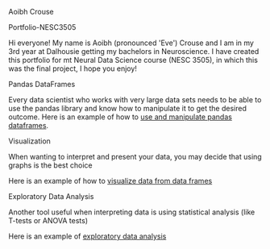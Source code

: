 Aoibh Crouse 

Portfolio-NESC3505

Hi everyone! My name is Aoibh (pronounced 'Eve') Crouse and I am in my 3rd year at Dalhousie getting my bachelors in Neuroscience. I have created this portfolio for mt Neural Data Science course (NESC 3505), in which this was the final project, I hope you enjoy!

Pandas DataFrames

Every data scientist who works with very large data sets needs to be able to use the pandas library and know how to manipulate it to get the desired outcome.
Here is an example of how to [use and manipulate pandas dataframes](PandasDataFrameManipulation.md).

Visualization

When wanting to interpret and present your data, you may decide that using graphs is the best choice

Here is an example of how to [visualize data from data frames](Visualization.md)

Exploratory Data Analysis

Another tool useful when interpreting data is using statistical analysis (like T-tests or ANOVA tests)

Here is an example of [exploratory data analysis](EDA.md)
